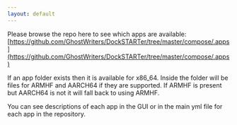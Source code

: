 ```yaml
---
layout: default
---
```


Please browse the repo here to see which apps are available: [https://github.com/GhostWriters/DockSTARTer/tree/master/compose/.apps](https://github.com/GhostWriters/DockSTARTer/tree/master/compose/.apps)

If an app folder exists then it is available for x86_64. Inside the folder will be files for ARMHF and AARCH64 if they are supported. If ARMHF is present but AARCH64 is not it will fall back to using ARMHF.

You can see descriptions of each app in the GUI or in the main yml file for each app in the repository.
